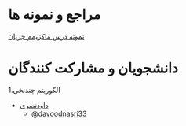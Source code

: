 # مراجع و نمونه ها

[نمونه درس ماکزیمم جریان](https://visualgo.net/en/maxflow)

# دانشجویان و مشارکت کنندگان


1.الگوریتم چندنخی

+ [داودنصری](https://github.com/davoodnasri33/test2)  
  - [@davoodnasri33](https://github.com/davoodnasri33)

